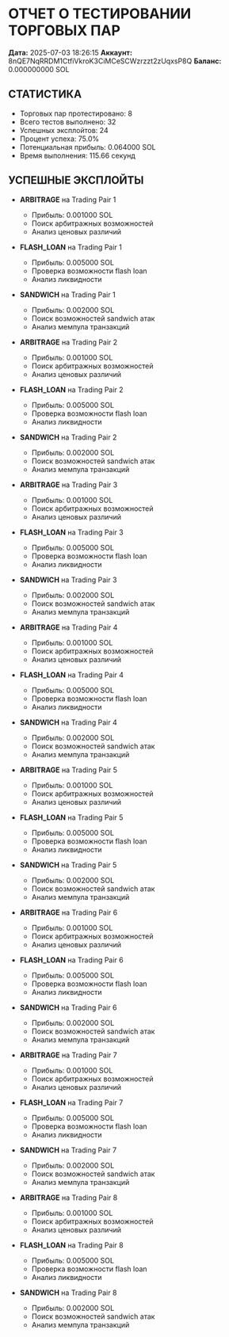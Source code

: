 # ОТЧЕТ О ТЕСТИРОВАНИИ ТОРГОВЫХ ПАР

**Дата:** 2025-07-03 18:26:15
**Аккаунт:** 8nQE7NqRRDM1CtfiVkroK3CiMCeSCWzrzzt2zUqxsP8Q
**Баланс:** 0.000000000 SOL

## СТАТИСТИКА

- Торговых пар протестировано: 8
- Всего тестов выполнено: 32
- Успешных эксплойтов: 24
- Процент успеха: 75.0%
- Потенциальная прибыль: 0.064000 SOL
- Время выполнения: 115.66 секунд

## УСПЕШНЫЕ ЭКСПЛОЙТЫ

- **ARBITRAGE** на Trading Pair 1
  - Прибыль: 0.001000 SOL
  - Поиск арбитражных возможностей
  - Анализ ценовых различий

- **FLASH_LOAN** на Trading Pair 1
  - Прибыль: 0.005000 SOL
  - Проверка возможности flash loan
  - Анализ ликвидности

- **SANDWICH** на Trading Pair 1
  - Прибыль: 0.002000 SOL
  - Поиск возможностей sandwich атак
  - Анализ мемпула транзакций

- **ARBITRAGE** на Trading Pair 2
  - Прибыль: 0.001000 SOL
  - Поиск арбитражных возможностей
  - Анализ ценовых различий

- **FLASH_LOAN** на Trading Pair 2
  - Прибыль: 0.005000 SOL
  - Проверка возможности flash loan
  - Анализ ликвидности

- **SANDWICH** на Trading Pair 2
  - Прибыль: 0.002000 SOL
  - Поиск возможностей sandwich атак
  - Анализ мемпула транзакций

- **ARBITRAGE** на Trading Pair 3
  - Прибыль: 0.001000 SOL
  - Поиск арбитражных возможностей
  - Анализ ценовых различий

- **FLASH_LOAN** на Trading Pair 3
  - Прибыль: 0.005000 SOL
  - Проверка возможности flash loan
  - Анализ ликвидности

- **SANDWICH** на Trading Pair 3
  - Прибыль: 0.002000 SOL
  - Поиск возможностей sandwich атак
  - Анализ мемпула транзакций

- **ARBITRAGE** на Trading Pair 4
  - Прибыль: 0.001000 SOL
  - Поиск арбитражных возможностей
  - Анализ ценовых различий

- **FLASH_LOAN** на Trading Pair 4
  - Прибыль: 0.005000 SOL
  - Проверка возможности flash loan
  - Анализ ликвидности

- **SANDWICH** на Trading Pair 4
  - Прибыль: 0.002000 SOL
  - Поиск возможностей sandwich атак
  - Анализ мемпула транзакций

- **ARBITRAGE** на Trading Pair 5
  - Прибыль: 0.001000 SOL
  - Поиск арбитражных возможностей
  - Анализ ценовых различий

- **FLASH_LOAN** на Trading Pair 5
  - Прибыль: 0.005000 SOL
  - Проверка возможности flash loan
  - Анализ ликвидности

- **SANDWICH** на Trading Pair 5
  - Прибыль: 0.002000 SOL
  - Поиск возможностей sandwich атак
  - Анализ мемпула транзакций

- **ARBITRAGE** на Trading Pair 6
  - Прибыль: 0.001000 SOL
  - Поиск арбитражных возможностей
  - Анализ ценовых различий

- **FLASH_LOAN** на Trading Pair 6
  - Прибыль: 0.005000 SOL
  - Проверка возможности flash loan
  - Анализ ликвидности

- **SANDWICH** на Trading Pair 6
  - Прибыль: 0.002000 SOL
  - Поиск возможностей sandwich атак
  - Анализ мемпула транзакций

- **ARBITRAGE** на Trading Pair 7
  - Прибыль: 0.001000 SOL
  - Поиск арбитражных возможностей
  - Анализ ценовых различий

- **FLASH_LOAN** на Trading Pair 7
  - Прибыль: 0.005000 SOL
  - Проверка возможности flash loan
  - Анализ ликвидности

- **SANDWICH** на Trading Pair 7
  - Прибыль: 0.002000 SOL
  - Поиск возможностей sandwich атак
  - Анализ мемпула транзакций

- **ARBITRAGE** на Trading Pair 8
  - Прибыль: 0.001000 SOL
  - Поиск арбитражных возможностей
  - Анализ ценовых различий

- **FLASH_LOAN** на Trading Pair 8
  - Прибыль: 0.005000 SOL
  - Проверка возможности flash loan
  - Анализ ликвидности

- **SANDWICH** на Trading Pair 8
  - Прибыль: 0.002000 SOL
  - Поиск возможностей sandwich атак
  - Анализ мемпула транзакций

